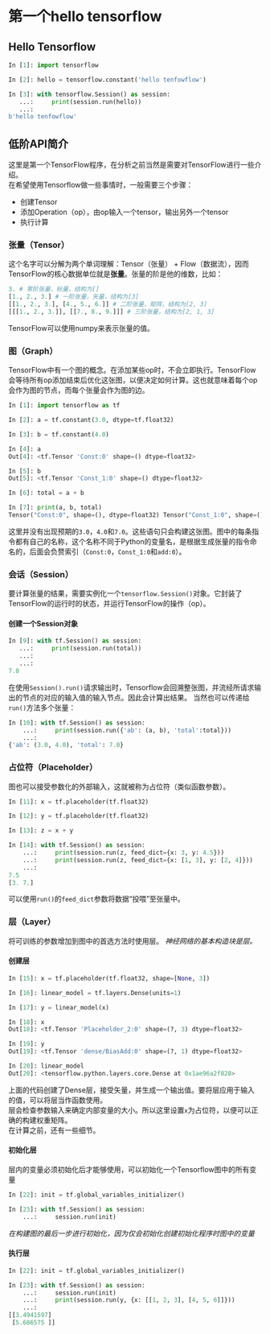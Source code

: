 # 第一个hello tensorflow
## Hello Tensorflow
```python
In [1]: import tensorflow

In [2]: hello = tensorflow.constant('hello tenfowflow')

In [3]: with tensorflow.Session() as session:
   ...:     print(session.run(hello))
   ...:
b'hello tenfowflow'
```

## 低阶API简介
这里是第一个TensorFlow程序，在分析之前当然是需要对TensorFlow进行一些介绍。  
在希望使用Tensorflow做一些事情时，一般需要三个步骤：
- 创建Tensor  
- 添加Operation（op），由op输入一个tensor，输出另外一个tensor  
- 执行计算
### 张量（Tensor）
这个名字可以分解为两个单词理解：Tensor（张量） + Flow（数据流），因而TensorFlow的核心数据单位就是**张量**。张量的阶是他的维数，比如：
```python
3. # 零阶张量，标量，结构为[]
[1., 2., 3.] # 一阶张量，矢量，结构为[3]
[[1., 2., 3.], [4., 5., 6.]] # 二阶张量，矩阵，结构为[2, 3]
[[[1., 2., 3.]], [[7., 8., 9.]]] # 三阶张量，结构为[2, 1, 3]
```
TensorFlow可以使用numpy来表示张量的值。  

### 图（Graph）
TensorFlow中有一个图的概念。在添加某些op时，不会立即执行。TensorFlow会等待所有op添加结束后优化这张图，以便决定如何计算。这也就意味着每个op会作为图的节点，而每个张量会作为图的边。
```python
In [1]: import tensorflow as tf

In [2]: a = tf.constant(3.0, dtype=tf.float32)

In [3]: b = tf.constant(4.0)

In [4]: a
Out[4]: <tf.Tensor 'Const:0' shape=() dtype=float32>

In [5]: b
Out[5]: <tf.Tensor 'Const_1:0' shape=() dtype=float32>

In [6]: total = a + b

In [7]: print(a, b, total)
Tensor("Const:0", shape=(), dtype=float32) Tensor("Const_1:0", shape=(), dtype=float32) Tensor("add:0", shape=(), dtype=float32)
```
这里并没有出现预期的`3.0`，`4.0`和`7.0`。这些语句只会构建这张图。图中的每条指令都有自己的名称，这个名称不同于Python的变量名，是根据生成张量的指令命名的，后面会负赘索引（`Const:0`，`Const_1:0`和`add:0`）。

### 会话（Session）
要计算张量的结果，需要实例化一个`tensorflow.Session()`对象。它封装了TensorFlow的运行时的状态，并运行TensorFlow的操作（op）。

#### 创建一个Session对象
```python
In [9]: with tf.Session() as session:
   ...:     print(session.run(total))
   ...:
   ...:
7.0
```
在使用`Session().run()`请求输出时，Tensorflow会回溯整张图，并流经所请求输出的节点的对应的输入值的输入节点。因此会计算出结果。
当然也可以传递给`run()`方法多个张量：
```python
In [10]: with tf.Session() as session:
    ...:     print(session.run({'ab': (a, b), 'total':total}))
    ...:
{'ab': (3.0, 4.0), 'total': 7.0}
```

### 占位符（Placeholder）
图也可以接受参数化的外部输入，这就被称为占位符（类似函数参数）。
```python
In [11]: x = tf.placeholder(tf.float32)

In [12]: y = tf.placeholder(tf.float32)

In [13]: z = x + y

In [14]: with tf.Session() as session:
    ...:     print(session.run(z, feed_dict={x: 3, y: 4.5}))
    ...:     print(session.run(z, feed_dict={x: [1, 3], y: [2, 4]}))
    ...:
7.5
[3. 7.]
```
可以使用`run()`的`feed_dict`参数将数据“投喂”至张量中。



### 层（Layer）
将可训练的参数增加到图中的首选方法时使用层。
*神经网络的基本构造块是层。*
#### 创建层
```python
In [15]: x = tf.placeholder(tf.float32, shape=[None, 3])

In [16]: linear_model = tf.layers.Dense(units=1)

In [17]: y = linear_model(x)

In [18]: x
Out[18]: <tf.Tensor 'Placeholder_2:0' shape=(?, 3) dtype=float32>

In [19]: y
Out[19]: <tf.Tensor 'dense/BiasAdd:0' shape=(?, 1) dtype=float32>

In [20]: linear_model
Out[20]: <tensorflow.python.layers.core.Dense at 0x1ae96a2f828>
```
上面的代码创建了Dense层，接受矢量，并生成一个输出值。要将层应用于输入的值，可以将层当作函数使用。  
层会检查参数输入来确定内部变量的大小。所以这里设置`x`为占位符，以便可以正确的构建权重矩阵。  
在计算之前，还有一些细节。  

#### 初始化层
层内的变量必须初始化后才能够使用，可以初始化一个Tensorflow图中的所有变量
```python
In [22]: init = tf.global_variables_initializer()

In [23]: with tf.Session() as session:
    ...:     session.run(init)
```
*在构建图的最后一步进行初始化，因为仅会初始化创建初始化程序时图中的变量*

#### 执行层
```python
In [22]: init = tf.global_variables_initializer()

In [23]: with tf.Session() as session:
    ...:     session.run(init)
    ...:     print(session.run(y, {x: [[1, 2, 3], [4, 5, 6]]}))
    ...:
[[3.4941597]
 [5.686575 ]]
```